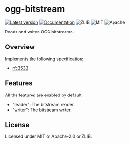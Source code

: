 # ogg-bitstream

[![Latest version](https://img.shields.io/crates/v/ogg-bitstream.svg)](https://crates.io/crates/ogg-bitstream)
[![Documentation](https://docs.rs/ogg-bitstream/badge.svg)](https://docs.rs/ogg-bitstream)
![ZLIB](https://img.shields.io/badge/license-zlib-blue.svg)
![MIT](https://img.shields.io/badge/license-MIT-blue.svg)
![Apache](https://img.shields.io/badge/license-Apache-blue.svg)

Reads and writes OGG bitstreams.

## Overview

Implements the following specification:

* [rfc3533](https://tools.ietf.org/html/rfc3533.html)

## Features

All the features are enabled by default.

* "reader": The bitstream reader.
* "writer": The bitstream writer.

## License

Licensed under MIT or Apache-2.0 or ZLIB.
